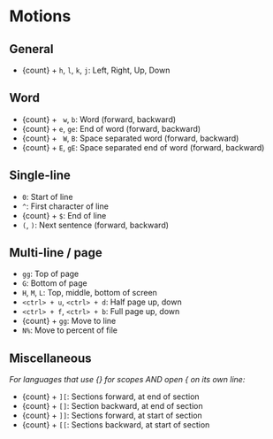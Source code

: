 # Motions

## General

- {count} + `h`, `l`, `k`, `j`: Left, Right, Up, Down

## Word

- {count} + ` w`, `b`: Word (forward, backward)
- {count} + `e`, `ge`: End of word (forward, backward)
- {count} + ` W`, `B`: Space separated word (forward, backward)
- {count} + `E`, `gE`: Space separated end of word (forward, backward)

## Single-line

- `0`: Start of line
- `^`: First character of line
- {count} + `$`: End of line
- `(`, `)`: Next sentence (forward, backward)

## Multi-line / page

- `gg`: Top of page
- `G`: Bottom of page
- `H`, `M`, `L`: Top, middle, bottom of screen
- `<ctrl> + u`, `<ctrl> + d`: Half page up, down
- `<ctrl> + f`, `<ctrl> + b`: Full page up, down
- {count} + `gg`: Move to line
- `N%`: Move to percent of file

## Miscellaneous

_For languages that use {} for scopes AND open { on its own line:_

- {count} + `][`: Sections forward, at end of section
- {count} + `[]`: Section backward, at end of section
- {count} + `]]`: Sections forward, at start of section
- {count} + `[[`: Sections backward, at start of section
